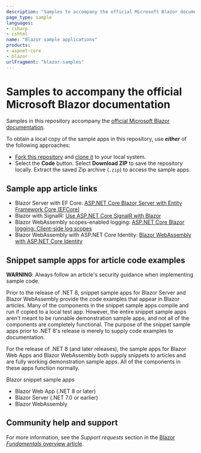 ```yaml
---
description: "Samples to accompany the official Microsoft Blazor documentation."
page_type: sample
languages:
- csharp
- cshtml
name: "Blazor sample applications"
products:
- aspnet-core
- blazor
urlFragment: "blazor-samples"
---
```

# Samples to accompany the official Microsoft Blazor documentation

Samples in this repository accompany the [official Microsoft Blazor documentation](https://docs.microsoft.com/aspnet/core/blazor/).

To obtain a local copy of the sample apps in this repository, use ***either*** of the following approaches:

* [Fork this repository](https://docs.github.com/get-started/quickstart/fork-a-repo) and [clone it](https://docs.github.com/repositories/creating-and-managing-repositories/cloning-a-repository) to your local system.
* Select the **Code** button. Select **Download ZIP** to save the repository locally. Extract the saved Zip archive (`.zip`) to access the sample apps.

## Sample app article links

* Blazor Server with EF Core: [ASP.NET Core Blazor Server with Entity Framework Core (EFCore)](https://docs.microsoft.com/aspnet/core/blazor/blazor-server-ef-core)
* Blazor with SignalR: [Use ASP.NET Core SignalR with Blazor](https://docs.microsoft.com/aspnet/core/blazor/tutorials/signalr-blazor)
* Blazor WebAssembly scopes-enabled logging: [ASP.NET Core Blazor logging: Client-side log scopes](https://docs.microsoft.com/aspnet/core/blazor/fundamentals/logging#client-side-log-scopes)
* Blazor WebAssembly with ASP.NET Core Identity: [Blazor WebAssembly with ASP.NET Core Identity](https://learn.microsoft.com/aspnet/core/blazor/security/webassembly/standalone-with-identity)

<!-- * Blazor Web App with OIDC and Aspire: [Blazor Web App with OIDC and Aspire](https://docs.microsoft.com/aspnet/core/blazor/security/server/blazor-web-app-with-oidc-and-aspire) -->

## Snippet sample apps for article code examples

**WARNING**: Always follow an article's security guidance when implementing sample code.

Prior to the release of .NET 8, snippet sample apps for Blazor Server and Blazor WebAssembly provide the code examples that appear in Blazor articles. Many of the components in the snippet sample apps compile and run if copied to a local test app. However, the entire snippet sample apps aren't meant to be runnable demonstration sample apps, and not all of the components are completely functional. The purpose of the snippet sample apps prior to .NET 8's release is merely to supply code examples to documentation.

For the release of .NET 8 (and later releases), the sample apps for Blazor Web Apps and Blazor WebAssembly both supply snippets to articles and are fully working demonstration sample apps. All of the components in these apps function normally.

Blazor snippet sample apps

* Blazor Web App (.NET 8 or later)
* Blazor Server (.NET 7.0 or earlier)
* Blazor WebAssembly

## Community help and support

For more information, see the *Support requests* section in the [Blazor *Fundamentals* overview article](https://docs.microsoft.com/aspnet/core/blazor/fundamentals/#support-requests).
